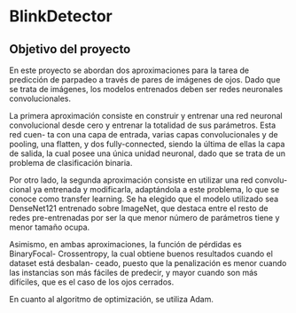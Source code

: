 # BlinkDetector
## Objetivo del proyecto
En este proyecto se abordan dos aproximaciones para la tarea de predicción de parpadeo a través de pares de imágenes de ojos. Dado que se trata de imágenes, los modelos entrenados deben ser redes neuronales convolucionales.

La primera aproximación consiste en construir y entrenar una red neuronal convolucional desde cero y entrenar la totalidad de sus parámetros. Esta red cuen- ta con una capa de entrada, varias capas convolucionales y de pooling, una flatten, y dos fully-connected, siendo la última de ellas la capa de salida, la cual posee una única unidad neuronal, dado que se trata de un problema de clasificación binaria.

Por otro lado, la segunda aproximación consiste en utilizar una red convolu- cional ya entrenada y modificarla, adaptándola a este problema, lo que se conoce como transfer learning. Se ha elegido que el modelo utilizado sea DenseNet121 entrenado sobre ImageNet, que destaca entre el resto de redes pre-entrenadas por ser la que menor número de parámetros tiene y menor tamaño ocupa.

Asimismo, en ambas aproximaciones, la función de pérdidas es BinaryFocal- Crossentropy, la cual obtiene buenos resultados cuando el dataset está desbalan- ceado, puesto que la penalización es menor cuando las instancias son más fáciles de predecir, y mayor cuando son más difíciles, que es el caso de los ojos cerrados.

En cuanto al algoritmo de optimización, se utiliza Adam.
